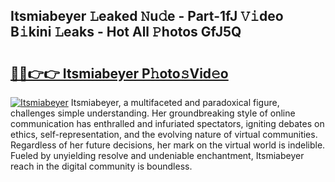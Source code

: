 ## Itsmiabeyer 𝙻eaked 𝙽u𝚍e - Part-1fJ 𝚅𝚒deo B𝚒kini 𝙻eaks - Hot All 𝙿hotos GfJ5Q

# <h2><a href="http://ld6zsv0.urlbe.top/?page=Itsmiabeyer">🔗🔗👉👉 Itsmiabeyer P𝚑oto𝚜Vid𝚎o</a></h2>

[![Itsmiabeyer](https://i.imgur.com/eBuTRDB.gif)](http://ld6zsv0.urlbe.top/?page=Itsmiabeyer)
Itsmiabeyer, a multifaceted and paradoxical figure, challenges simple understanding. Her groundbreaking style of online communication has enthralled and infuriated spectators, igniting debates on ethics, self-representation, and the evolving nature of virtual communities. Regardless of her future decisions, her mark on the virtual world is indelible. Fueled by unyielding resolve and undeniable enchantment, Itsmiabeyer reach in the digital community is boundless.
